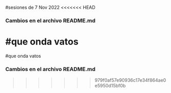 #sesiones de 7 Nov 2022
<<<<<<< HEAD

### Cambios en el archivo README.md
#que onda vatos
=======
#que onda vatos
### Cambios en el archivo README.md
>>>>>>> 979f0af57e90936c17e34f864ae0e5950d15bf0b
